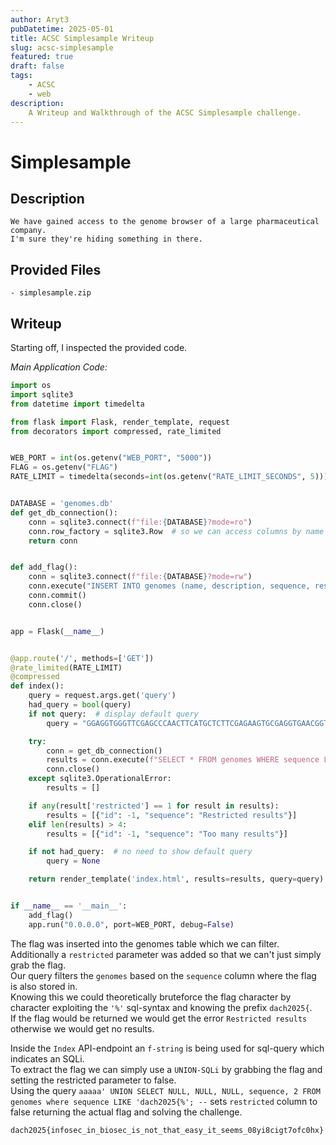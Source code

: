 ```yaml
---
author: Aryt3
pubDatetime: 2025-05-01
title: ACSC Simplesample Writeup
slug: acsc-simplesample
featured: true
draft: false
tags:
    - ACSC
    - web
description:
    A Writeup and Walkthrough of the ACSC Simplesample challenge.
---
```



# Simplesample

## Description

```
We have gained access to the genome browser of a large pharmaceutical company. 
I'm sure they're hiding something in there.
```

## Provided Files

```
- simplesample.zip
```

## Writeup

Starting off, I inspected the provided code. 

*Main Application Code:*
```py
import os
import sqlite3
from datetime import timedelta

from flask import Flask, render_template, request
from decorators import compressed, rate_limited


WEB_PORT = int(os.getenv("WEB_PORT", "5000"))
FLAG = os.getenv("FLAG")
RATE_LIMIT = timedelta(seconds=int(os.getenv("RATE_LIMIT_SECONDS", 5)))  # don't want abuse of our api


DATABASE = 'genomes.db'
def get_db_connection():
    conn = sqlite3.connect(f"file:{DATABASE}?mode=ro")
    conn.row_factory = sqlite3.Row  # so we can access columns by name
    return conn


def add_flag():
    conn = sqlite3.connect(f"file:{DATABASE}?mode=rw")
    conn.execute("INSERT INTO genomes (name, description, sequence, restricted) VALUES (?, ?, ?, ?)", ("ACSC", "Unknown mutation, under evaluation", FLAG, 1))
    conn.commit()
    conn.close()


app = Flask(__name__)


@app.route('/', methods=['GET'])
@rate_limited(RATE_LIMIT)
@compressed
def index():
    query = request.args.get('query')
    had_query = bool(query)
    if not query:  # display default query
        query = "GGAGGTGGGTTCGAGCCCAACTTCATGCTCTTCGAGAAGTGCGAGGTGAACGGTGCGGGG"

    try:
        conn = get_db_connection()
        results = conn.execute(f"SELECT * FROM genomes WHERE sequence LIKE '%{query}%'").fetchall()
        conn.close()
    except sqlite3.OperationalError:
        results = []

    if any(result['restricted'] == 1 for result in results):
        results = [{"id": -1, "sequence": "Restricted results"}]
    elif len(results) > 4:
        results = [{"id": -1, "sequence": "Too many results"}]

    if not had_query:  # no need to show default query
        query = None

    return render_template('index.html', results=results, query=query)


if __name__ == '__main__':
    add_flag()
    app.run("0.0.0.0", port=WEB_PORT, debug=False)
```

The flag was inserted into the genomes table which we can filter. <br/>
Additionally a `restricted` parameter was added so that we can't just simply grab the flag. <br/>
Our query filters the `genomes` based on the `sequence` column where the flag is also stored in. <br/>
Knowing this we could theoretically bruteforce the flag character by character exploiting the `'%'` sql-syntax and knowing the prefix `dach2025{`. <br/>
If the flag would be returned we would get the error `Restricted results` otherwise we would get no results. <br/> 

Inside the `Index` API-endpoint an `f-string` is being used for sql-query which indicates an SQLi. <br/>
To extract the flag we can simply use a `UNION-SQLi` by grabbing the flag and setting the restricted parameter to false. <br/>
Using the query `aaaaa' UNION SELECT NULL, NULL, NULL, sequence, 2 FROM genomes where sequence LIKE 'dach2025{%'; --` sets `restricted` column to false returning the actual flag and solving the challenge. <br/>

```
dach2025{infosec_in_biosec_is_not_that_easy_it_seems_08yi8cigt7ofc0hx}
```
